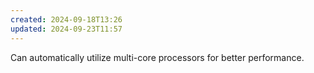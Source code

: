 ```yaml
---
created: 2024-09-18T13:26
updated: 2024-09-23T11:57
---
```

Can automatically utilize multi-core processors for better performance. 